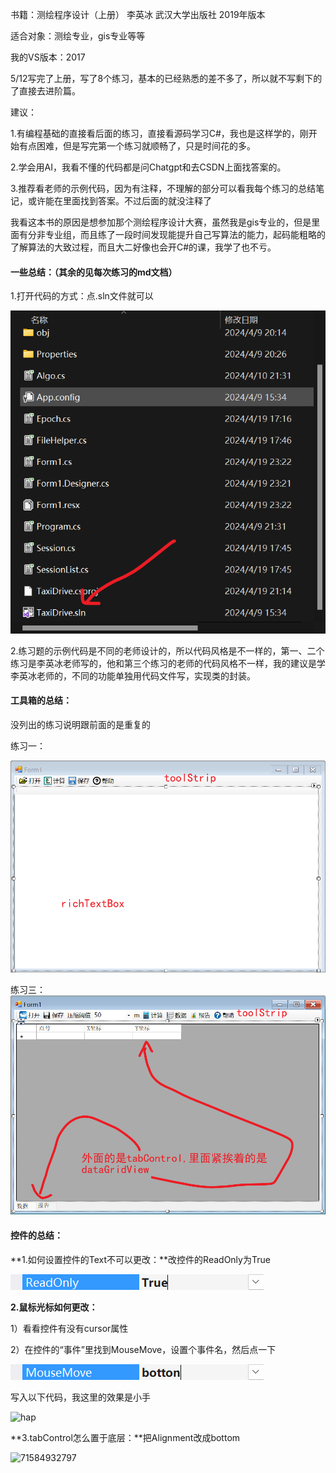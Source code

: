 书籍：测绘程序设计（上册）  李英冰  武汉大学出版社  2019年版本

适合对象：测绘专业，gis专业等等

我的VS版本：2017

5/12写完了上册，写了8个练习，基本的已经熟悉的差不多了，所以就不写剩下的了直接去进阶篇。

建议：

1.有编程基础的直接看后面的练习，直接看源码学习C#，我也是这样学的，刚开始有点困难，但是写完第一个练习就顺畅了，只是时间花的多。

2.学会用AI，我看不懂的代码都是问Chatgpt和去CSDN上面找答案的。

3.推荐看老师的示例代码，因为有注释，不理解的部分可以看我每个练习的总结笔记，或许能在里面找到答案。不过后面的就没注释了



我看这本书的原因是想参加那个测绘程序设计大赛，虽然我是gis专业的，但是里面有分非专业组，而且练了一段时间发现能提升自己写算法的能力，起码能粗略的了解算法的大致过程，而且大二好像也会开C#的课，我学了也不亏。



#### 一些总结：（其余的见每次练习的md文档）

1.打开代码的方式：点.sln文件就可以

![l](readme.assets/sln.png)

2.练习题的示例代码是不同的老师设计的，所以代码风格是不一样的，第一、二个练习是李英冰老师写的，他和第三个练习的老师的代码风格不一样，我的建议是学李英冰老师的，不同的功能单独用代码文件写，实现类的封装。



#### 工具箱的总结：

没列出的练习说明跟前面的是重复的

练习一：

![1](readme.assets/1.png)

练习三：![3](readme.assets\3.png)

#### 控件的总结：

**1.如何设置控件的Text不可以更改：**改控件的ReadOnly为True

![nipaste_2024-05-16_16-40-3](readme.assets/Snipaste_2024-05-16_16-40-39.png)

**2.鼠标光标如何更改：**

   1）看看控件有没有cursor属性

   2）在控件的“事件”里找到MouseMove，设置个事件名，然后点一下

![71584898013](readme.assets\1715848980133.png)

写入以下代码，我这里的效果是小手

![hap](D:\github\gis\测绘程序设计\readme.assets\Chap1.png)

**3.tabControl怎么置于底层：**把Alignment改成bottom

![71584932797](D:\github\gis\测绘程序设计\readme.assets\1715849327977.png)